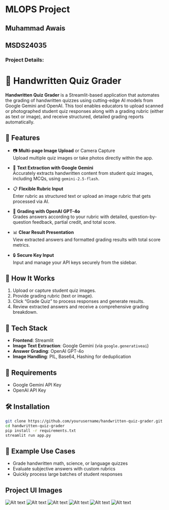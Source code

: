 # MLOPS Project
## Muhammad Awais
## MSDS24035

### Project Details:

# 📝 Handwritten Quiz Grader

**Handwritten Quiz Grader** is a Streamlit-based application that automates the grading of handwritten quizzes using cutting-edge AI models from Google Gemini and OpenAI. This tool enables educators to upload scanned or photographed student quiz responses along with a grading rubric (either as text or image), and receive structured, detailed grading reports automatically.

## 🚀 Features

- 📷 **Multi-page Image Upload** or Camera Capture  
  Upload multiple quiz images or take photos directly within the app.

- 🤖 **Text Extraction with Google Gemini**  
  Accurately extracts handwritten content from student quiz images, including MCQs, using `gemini-2.5-flash`.

- 📋 **Flexible Rubric Input**  
  Enter rubric as structured text or upload an image rubric that gets processed via AI.

- 🧠 **Grading with OpenAI GPT-4o**  
  Grades answers according to your rubric with detailed, question-by-question feedback, partial credit, and total score.

- 📊 **Clear Result Presentation**  
  View extracted answers and formatted grading results with total score metrics.

- 🔒 **Secure Key Input**  
  Input and manage your API keys securely from the sidebar.

## 📸 How It Works

1. Upload or capture student quiz images.
2. Provide grading rubric (text or image).
3. Click “Grade Quiz” to process responses and generate results.
4. Review extracted answers and receive a comprehensive grading breakdown.

## 🧰 Tech Stack

- **Frontend**: Streamlit  
- **Image Text Extraction**: Google Gemini (via `google.generativeai`)  
- **Answer Grading**: OpenAI GPT-4o  
- **Image Handling**: PIL, Base64, Hashing for deduplication

## 🔑 Requirements

- Google Gemini API Key  
- OpenAI API Key

## 🛠️ Installation

```bash
git clone https://github.com/yourusername/handwritten-quiz-grader.git
cd handwritten-quiz-grader
pip install -r requirements.txt
streamlit run app.py
```

## 🧪 Example Use Cases

- Grade handwritten math, science, or language quizzes  
- Evaluate subjective answers with custom rubrics  
- Quickly process large batches of student responses

## Project UI Images
![Alt text](https://res.cloudinary.com/dyxlufcgu/image/upload/v1750867930/1_wzrv9l.png)
![Alt text](https://res.cloudinary.com/dyxlufcgu/image/upload/v1750868043/2_esl0wi.png)
![Alt text](https://res.cloudinary.com/dyxlufcgu/image/upload/v1750868073/3_j14ngp.png)
![Alt text](https://res.cloudinary.com/dyxlufcgu/image/upload/v1750868112/4_jdq2ec.png)
![Alt text](https://res.cloudinary.com/dyxlufcgu/image/upload/v1750868148/5_a88b6h.png)
![Alt text](https://res.cloudinary.com/dyxlufcgu/image/upload/v1750868178/6_zslwo7.png)


